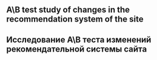 ## A\B test study of changes in the recommendation system of the site 

## Исследование А\В теста изменений рекомендательной системы сайта
